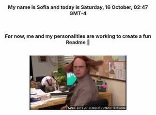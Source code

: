 


<div align="center">
<h3 >My name is Sofia and today is Saturday, 16 October, 02:47 GMT-4</h3><br>
<h3 >For now, me and my personalities are working to create a fun Readme 👋
</h3><br>
<img src='img/dwight.gif' alt='working...'/>
</div>

